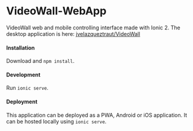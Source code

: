 # VideoWall-WebApp
VideoWall web and mobile controlling interface made with Ionic 2.
The desktop application is here: [jvelazqueztraut/VideoWall](https://github.com/jvelazqueztraut/VideoWall)

#### Installation

Download and `npm install`.

#### Development

Run `ionic serve`.

#### Deployment

This application can be deployed as a PWA, Android or iOS application.
It can be hosted locally using `ionic serve`.
